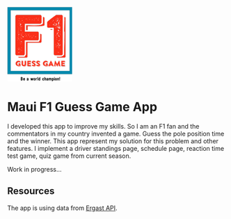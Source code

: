 ![image](https://github.com/Sthofy/MAUI_F1_Pole_Time_Guesser/blob/main/PoleTimeGuesser/PoleTimeGuesser/Resources/Images/logo.jpg)
# Maui F1 Guess Game App

I developed this app to improve my skills. So I am an F1 fan and the commentators in my country invented a game. Guess the pole position time and the winner. This app represent my solution for this problem and other features. I implement a driver standings page, schedule page, reaction time test game, quiz game from current season.

Work in progress...

## Resources
 The app is using data from [Ergast API](http://ergast.com/mrd/).
